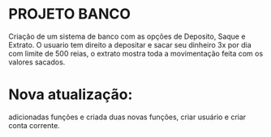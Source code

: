 # PROJETO BANCO 

Criação de um sistema de banco com as opções de Deposito, Saque e Extrato.
O usuario tem direito a depositar e sacar seu dinheiro 3x por dia com limite de 500 reias, o extrato mostra toda a movimentação feita com os valores sacados.

# Nova atualização:

adicionadas funções e criada duas novas funções, criar usuário e criar conta corrente.
